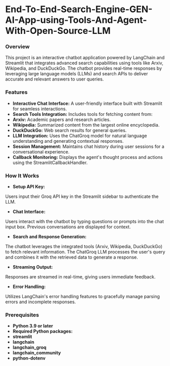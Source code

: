 # End-To-End-Search-Engine-GEN-AI-App-using-Tools-And-Agent-With-Open-Source-LLM

### Overview
This project is an interactive chatbot application powered by LangChain and Streamlit that integrates advanced search capabilities using tools like Arxiv, Wikipedia, and DuckDuckGo. The chatbot provides real-time responses by leveraging large language models (LLMs) and search APIs to deliver accurate and relevant answers to user queries.

### Features
- **Interactive Chat Interface:** A user-friendly interface built with Streamlit for seamless interactions.
- **Search Tools Integration:** Includes tools for fetching content from:
- **Arxiv:** Academic papers and research articles.
- **Wikipedia:** Summarized content from the largest online encyclopedia.
- **DuckDuckGo:** Web search results for general queries.
- **LLM Integration:** Uses the ChatGroq model for natural language understanding and generating contextual responses.
- **Session Management:** Maintains chat history during user sessions for a conversational experience.
- **Callback Monitoring:** Displays the agent's thought process and actions using the StreamlitCallbackHandler.
### How It Works
- **Setup API Key:**

Users input their Groq API key in the Streamlit sidebar to authenticate the LLM.
- **Chat Interface:**

Users interact with the chatbot by typing questions or prompts into the chat input box.
Previous conversations are displayed for context.
- **Search and Response Generation:**

The chatbot leverages the integrated tools (Arxiv, Wikipedia, DuckDuckGo) to fetch relevant information.
The ChatGroq LLM processes the user's query and combines it with the retrieved data to generate a response.
- **Streaming Output:**

Responses are streamed in real-time, giving users immediate feedback.
- **Error Handling:**

Utilizes LangChain's error handling features to gracefully manage parsing errors and incomplete responses.

### Prerequisites
- **Python 3.9 or later**
- **Required Python packages:**
- **streamlit**
- **langchain**
- **langchain_groq**
- **langchain_community**
- **python-dotenv**

